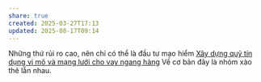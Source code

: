 ```yaml
---
share: true
created: 2025-03-27T17:13
updated: 2025-08-17T09:14
---
```

Những thứ rủi ro cao, nên chỉ có thể là đầu tư mạo hiểm
[Xây dựng quỹ tín dụng vi mô và mạng lưới cho vay ngang hàng](../X%C3%A2y%20d%E1%BB%B1ng%20qu%E1%BB%B9%20t%C3%ADn%20d%E1%BB%A5ng%20vi%20m%C3%B4%20v%C3%A0%20m%E1%BA%A1ng%20l%C6%B0%E1%BB%9Bi%20cho%20vay%20ngang%20h%C3%A0ng.md)
Về cơ bản đây là nhóm xào thẻ lẫn nhau.
